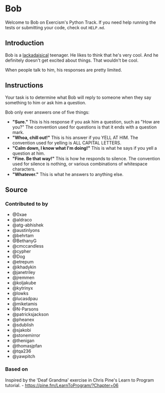 # Bob

Welcome to Bob on Exercism's Python Track.
If you need help running the tests or submitting your code, check out `HELP.md`.

## Introduction

Bob is a [lackadaisical][] teenager.
He likes to think that he's very cool.
And he definitely doesn't get excited about things.
That wouldn't be cool.

When people talk to him, his responses are pretty limited.

[lackadaisical]: https://www.collinsdictionary.com/dictionary/english/lackadaisical

## Instructions

Your task is to determine what Bob will reply to someone when they say something to him or ask him a question.

Bob only ever answers one of five things:

- **"Sure."**
  This is his response if you ask him a question, such as "How are you?"
  The convention used for questions is that it ends with a question mark.
- **"Whoa, chill out!"**
  This is his answer if you YELL AT HIM.
  The convention used for yelling is ALL CAPITAL LETTERS.
- **"Calm down, I know what I'm doing!"**
  This is what he says if you yell a question at him.
- **"Fine. Be that way!"**
  This is how he responds to silence.
  The convention used for silence is nothing, or various combinations of whitespace characters.
- **"Whatever."**
  This is what he answers to anything else.

## Source

### Contributed to by

- @0xae
- @aldraco
- @atg-abhishek
- @austinlyons
- @behrtam
- @BethanyG
- @cmccandless
- @cypher
- @Dog
- @etrepum
- @ikhadykin
- @janetriley
- @jremmen
- @koljakube
- @kytrinyx
- @lowks
- @lucasdpau
- @miketamis
- @N-Parsons
- @patricksjackson
- @pheanex
- @sdublish
- @sjakobi
- @stonemirror
- @thenigan
- @thomasjpfan
- @tqa236
- @yawpitch

### Based on

Inspired by the 'Deaf Grandma' exercise in Chris Pine's Learn to Program tutorial. - <https://pine.fm/LearnToProgram/?Chapter=06>
